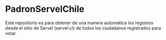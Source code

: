 # PadronServelChile
Este repositorio es para obtener de una manera automática los registros desde el sitio de Servel (servel.cl) de todos los ciudadanos registrados para votar.
